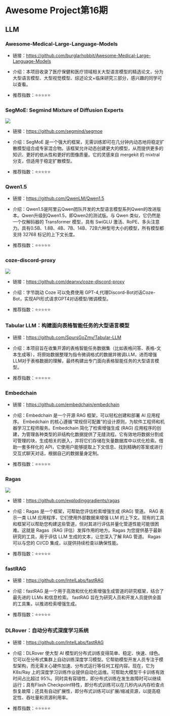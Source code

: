 # Awesome Project第16期

## LLM

### Awesome-Medical-Large-Language-Models

- 链接：https://github.com/burglarhobbit/Awesome-Medical-Large-Language-Models
  
- 介绍：​​本项目收录了医疗保健和医疗领域相关大型语言模型的精选论文，分为大型语言模型、大型视觉模型、综述论文+临床研究三部分，感兴趣的同学可以查看。

- 推荐指数：⭐️⭐️⭐️⭐️⭐️

### SegMoE: Segmind Mixture of Diffusion Experts

![](images/20240205-20240211/SegMoE.png)

- 链接：https://github.com/segmind/segmoe
  
- 介绍：​​SegMoE 是一个强大的框架，无需训练即可在几分钟内动态地将稳定扩散模型组合成专家混合物。该框架允许动态创建更大的模型，从而提供更多的知识、更好的依从性和更好的图像质量。它的灵感来自 mergekit 的 mixtral 分支，但适用于稳定扩散模型。

- 推荐指数：⭐️⭐️⭐️⭐️⭐️

### Qwen1.5

- 链接：https://github.com/QwenLM/Qwen1.5
  
- 介绍：​​Qwen1.5是阿里云Qwen团队开发的大型语言模型系列Qwen的改进版本。Qwen升级到Qwen1.5，即Qwen2的测试版。与 Qwen 类似，它仍然是一个仅解码器的 Transformer 模型，具有 SwiGLU 激活、RoPE、多头注意力。具有0.5B、1.8B、4B、7B、14B、72B六种型号大小的模型，所有模型都支持 32768 标记的上下文长度。

- 推荐指数：⭐️⭐️⭐️⭐️⭐️

### coze-discord-proxy

![](images/20240205-20240211/coze-discord-proxy.png)

- 链接：https://github.com/deanxv/coze-discord-proxy
  
- 介绍：​字节跳动 Coze 可以免费使用 GPT-4,​代理Discord-Bot对话Coze-Bot，实现API形式请求GPT4对话模型/微调模型。

- 推荐指数：⭐️⭐️⭐️⭐️⭐️

### Tabular LLM：构建面向表格智能任务的大型语言模型

- 链接：https://github.com/SpursGoZmy/Tabular-LLM
  
- 介绍：​​本项目旨在收集开源的表格智能任务数据集（比如表格问答、表格-文本生成等），将原始数据整理为指令微调格式的数据并微调LLM，进而增强LLM对于表格数据的理解，最终构建出专门面向表格智能任务的大型语言模型。

- 推荐指数：⭐️⭐️⭐️⭐️⭐️

### Embedchain

- 链接：https://github.com/embedchain/embedchain
  
- 介绍：​​Embedchain 是一个开源 RAG 框架，可以轻松创建和部署 AI 应用程序。 Embedchain 的核心遵循“常规但可配置”的设计原则，为软件工程师和机器学习工程师服务。Embedchain 简化了检索增强生成 (RAG) 应用程序的创建，为管理各种类型的非结构化数据提供了无缝流程。它有效地将数据分割成可管理的块，生成相关的嵌入，并将它们存储在矢量数据库中以优化检索。借助一套多样化的 API，它使用户能够提取上下文信息、找到精确的答案或进行交互式聊天对话，根据自己的数据量身定制。

- 推荐指数：⭐️⭐️⭐️⭐️⭐️

### Ragas

![](images/20240205-20240211/ragas.png)

- 链接：https://github.com/explodinggradients/ragas
  
- 介绍：​​Ragas 是一个框架，可帮助您评估检索增强生成 (RAG) 管道。 RAG 表示一类 LLM 应用程序，它们使用外部数据来增强 LLM 的上下文。现有的工具和框架可以帮助您构建这些管道，但对其进行评估并量化管道性能可能很困难。这就是 Ragas（RAG 评估）发挥作用的地方。Ragas 为您提供基于最新研究的工具，用于评估 LLM 生成的文本，让您深入了解 RAG 管道。 Ragas 可以与您的 CI/CD 集成，以提供持续检查以确保性能。

- 推荐指数：⭐️⭐️⭐️⭐️⭐️

### fastRAG 

- 链接：https://github.com/IntelLabs/fastRAG
  
- 介绍：​​fastRAG 是一个用于高效和优化检索增强生成管道的研究框架，结合了最先进的 LLMs 和信息检索。 fastRAG 旨在为研究人员和开发人员提供全面的工具集，以推进检索增强生成。

- 推荐指数：⭐️⭐️⭐️⭐️⭐️

### DLRover：自动分布式深度学习系统

- 链接：https://github.com/IntelLabs/fastRAG
  
- 介绍：​DLRover 使大型 AI 模型的分布式训练变得简单、稳定、快速、绿色。它可以在分布式集群上自动训练深度学习模型。它帮助模型开发人员专注于模型架构，而无需关心硬件加速、分布式运行等任何工程内容。现在，它为 K8s/Ray 上的深度学习训练作业提供自动化运维。可帮助大模型千卡训练有效时间占比超过 95%。同时具有容错性，即分布式训练在发生故障时可以继续运行；具有Flash Checkpoint特性，即分布式训练可以在几秒内从内存检查点恢复故障；还具有自动扩展性，即分布式训练可以扩展/缩减资源，以提高稳定性、吞吐量和资源利用率。
  
- 推荐指数：⭐️⭐️⭐️⭐️⭐️
